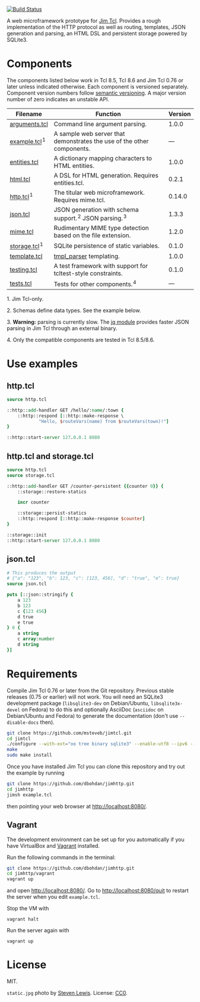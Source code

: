 [![Build Status](https://travis-ci.org/dbohdan/jimhttp.svg)](https://travis-ci.org/dbohdan/jimhttp)

A web microframework prototype for [Jim Tcl](http://jim.tcl-lang.org/). Provides
a rough implementation of the HTTP protocol as well as routing, templates, JSON
generation and parsing, an HTML DSL and persistent storage powered by SQLite3.

# Components

The components listed below work in Tcl 8.5, Tcl 8.6 and Jim Tcl 0.76 or later
unless indicated otherwise. Each component is versioned separately. Component
version numbers follow [semantic
versioning](http://semver.org/spec/v2.0.0.html). A major version number of zero
indicates an unstable API.

| Filename | Function | Version |
|----------|----------|---------|
| [arguments.tcl](arguments.tcl) | Command line argument parsing. | 1.0.0 |
| [example.tcl](example.tcl)&#x200A;<sup>1</sup> | A sample web server that demonstrates the use of the other components. | — |
| [entities.tcl](entities.tcl) | A dictionary mapping characters to HTML entities. | 1.0.0 |
| [html.tcl](html.tcl) | A DSL for HTML generation. Requires entities.tcl. | 0.2.1 |
| [http.tcl](http.tcl)&#x200A;<sup>1</sup> | The titular web microframework. Requires mime.tcl. | 0.14.0 |
| [json.tcl](json.tcl) | JSON generation with schema support.&#x200A;<sup>2</sup> JSON parsing.&#x200A;<sup>3</sup> | 1.3.3 |
| [mime.tcl](mime.tcl) | Rudimentary MIME type detection based on the file extension. | 1.2.0 |
| [storage.tcl](storage.tcl)&#x200A;<sup>1</sup> | SQLite persistence of static variables. | 0.1.0 |
| [template.tcl](template.tcl) | [tmpl_parser](http://tcl.wiki/20363) templating. | 1.0.0 |
| [testing.tcl](testing.tcl) | A test framework with support for tcltest-style constraints. | 0.1.0 |
| [tests.tcl](tests.tcl) | Tests for other components.&#x200A;<sup>4</sup> | — |

1\. Jim Tcl-only.

2\. Schemas define data types. See the example below.

3\. **Warning:** parsing is currently slow. The
[jq module](http://tcl.wiki/11630) provides faster JSON parsing in Jim Tcl
through an external binary.

4\. Only the compatible components are tested in Tcl 8.5/8.6.

# Use examples

## http.tcl

```Tcl
source http.tcl

::http::add-handler GET /hello/:name/:town {
    ::http::respond [::http::make-response \
            "Hello, $routeVars(name) from $routeVars(town)!"]
}

::http::start-server 127.0.0.1 8080
```

## http.tcl and storage.tcl

```Tcl
source http.tcl
source storage.tcl

::http::add-handler GET /counter-persistent {{counter 0}} {
    ::storage::restore-statics

    incr counter

    ::storage::persist-statics
    ::http::respond [::http::make-response $counter]
}

::storage::init
::http::start-server 127.0.0.1 8080
```

## json.tcl

```Tcl
# This produces the output
# {"a": "123", "b": 123, "c": [123, 456], "d": "true", "e": true}
source json.tcl

puts [::json::stringify {
    a 123
    b 123
    c {123 456}
    d true
    e true
} 0 {
    a string
    c array:number
    d string
}]
```

# Requirements

Compile Jim Tcl 0.76 or later from the Git repository. Previous stable
releases (0.75 or earlier) will not work. You will need an SQLite3 development
package (`libsqlite3-dev` on Debian/Ubuntu, `libsqlite3x-devel` on
Fedora) to do this and optionally AsciiDoc (`asciidoc` on Debian/Ubuntu
and Fedora) to generate the documentation (don't use `--disable-docs` then).

```sh
git clone https://github.com/msteveb/jimtcl.git
cd jimtcl
./configure --with-ext="oo tree binary sqlite3" --enable-utf8 --ipv6 --disable-docs
make
sudo make install
```

Once you have installed Jim Tcl you can clone this repository and try out the
example by running

```sh
git clone https://github.com/dbohdan/jimhttp.git
cd jimhttp
jimsh example.tcl
```

then pointing your web browser at <http://localhost:8080/>.

## Vagrant

The development environment can be set up for you automatically if you
have VirtualBox and [Vagrant](https://www.vagrantup.com/downloads.html)
installed.

Run the following commands in the terminal:

```sh
git clone https://github.com/dbohdan/jimhttp.git
cd jimhttp/vagrant
vagrant up
```

and open <http://localhost:8080/>. Go to <http://localhost:8080/quit> to restart
the server when you edit `example.tcl`.

Stop the VM with

    vagrant halt

Run the server again with

    vagrant up

# License

MIT.

`static.jpg` photo by [Steven Lewis](http://notsteve.com/). License:
[CC0](https://creativecommons.org/publicdomain/zero/1.0/).
